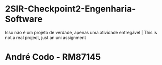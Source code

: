 # 2SIR-Checkpoint2-Engenharia-Software
Isso não é um projeto de verdade, apenas uma atividade entregável | This is not a real project, just an uni assignment


# André Codo - RM87145
